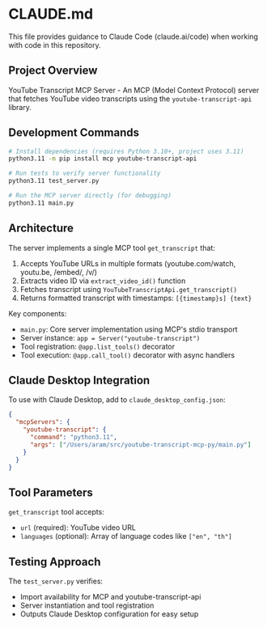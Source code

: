# CLAUDE.md

This file provides guidance to Claude Code (claude.ai/code) when working with code in this repository.

## Project Overview

YouTube Transcript MCP Server - An MCP (Model Context Protocol) server that fetches YouTube video transcripts using the `youtube-transcript-api` library.

## Development Commands

```bash
# Install dependencies (requires Python 3.10+, project uses 3.11)
python3.11 -m pip install mcp youtube-transcript-api

# Run tests to verify server functionality
python3.11 test_server.py

# Run the MCP server directly (for debugging)
python3.11 main.py
```

## Architecture

The server implements a single MCP tool `get_transcript` that:
1. Accepts YouTube URLs in multiple formats (youtube.com/watch, youtu.be, /embed/, /v/)
2. Extracts video ID via `extract_video_id()` function
3. Fetches transcript using `YouTubeTranscriptApi.get_transcript()`
4. Returns formatted transcript with timestamps: `[{timestamp}s] {text}`

Key components:
- `main.py`: Core server implementation using MCP's stdio transport
- Server instance: `app = Server("youtube-transcript")`
- Tool registration: `@app.list_tools()` decorator
- Tool execution: `@app.call_tool()` decorator with async handlers

## Claude Desktop Integration

To use with Claude Desktop, add to `claude_desktop_config.json`:
```json
{
  "mcpServers": {
    "youtube-transcript": {
      "command": "python3.11",
      "args": ["/Users/aram/src/youtube-transcript-mcp-py/main.py"]
    }
  }
}
```

## Tool Parameters

`get_transcript` tool accepts:
- `url` (required): YouTube video URL
- `languages` (optional): Array of language codes like `["en", "th"]`

## Testing Approach

The `test_server.py` verifies:
- Import availability for MCP and youtube-transcript-api
- Server instantiation and tool registration
- Outputs Claude Desktop configuration for easy setup
